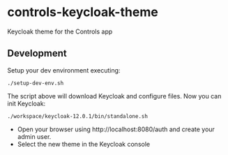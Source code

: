 # controls-keycloak-theme

Keycloak theme for the Controls app

## Development

Setup your dev environment executing:

```shell
./setup-dev-env.sh
```

The script above will download Keycloak and configure files. Now you can init Keycloak:

```shell
./workspace/keycloak-12.0.1/bin/standalone.sh
```

- Open your browser using http://localhost:8080/auth and create your admin user.
- Select the new theme in the Keycloak console
